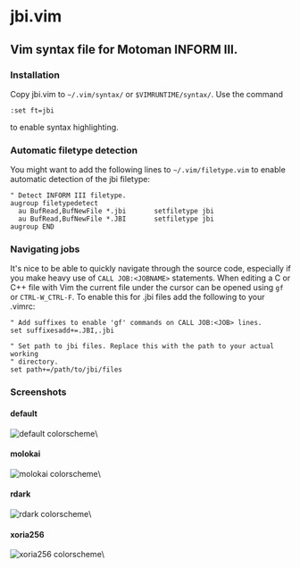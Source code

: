 jbi.vim
=======

Vim syntax file for Motoman INFORM III.
----------------------------------------------------------------------

### Installation

Copy jbi.vim to `~/.vim/syntax/` or `$VIMRUNTIME/syntax/`.
Use the command

    :set ft=jbi

to enable syntax highlighting.


### Automatic filetype detection

You might want to add the following lines to `~/.vim/filetype.vim` to enable
automatic detection of the jbi filetype:
    
    " Detect INFORM III filetype.
    augroup filetypedetect
      au BufRead,BufNewFile *.jbi		setfiletype jbi
      au BufRead,BufNewFile *.JBI		setfiletype jbi
    augroup END

### Navigating jobs

It's nice to be able to quickly navigate through the source code, especially
if you make heavy use of `CALL JOB:<JOBNAME>` statements. When editing a C or
C++ file with Vim the current file under the cursor can be opened using `gf`
or `CTRL-W_CTRL-F`. To enable this for .jbi files add the following to your
.vimrc:

    " Add suffixes to enable 'gf' commands on CALL JOB:<JOB> lines.
    set suffixesadd+=.JBI,.jbi

    " Set path to jbi files. Replace this with the path to your actual working
    " directory.
    set path+=/path/to/jbi/files

### Screenshots

#### default

![default colorscheme](https://github.com/matthijsk/motoman-inform-vim-syntax/raw/master/img/sample-default.png)\

#### molokai

![molokai colorscheme](https://github.com/matthijsk/motoman-inform-vim-syntax/raw/master/img/sample-molokai.png)\

#### rdark

![rdark colorscheme](https://github.com/matthijsk/motoman-inform-vim-syntax/raw/master/img/sample-rdark.png)\

#### xoria256

![xoria256 colorscheme](https://github.com/matthijsk/motoman-inform-vim-syntax/raw/master/img/sample-xoria256.png)\
